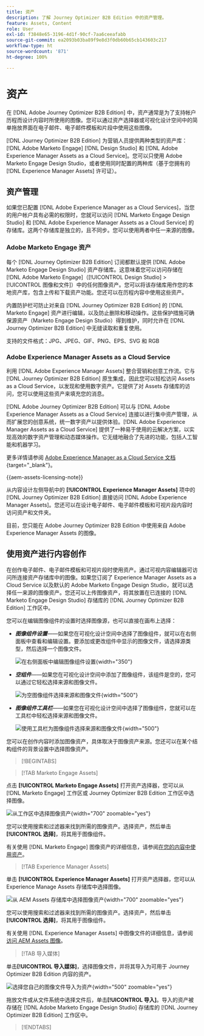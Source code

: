 ```yaml
---
title: 资产
description: 了解 Journey Optimizer B2B Edition 中的资产管理。
feature: Assets, Content
role: User
exl-id: f3848e65-3196-4d1f-90cf-7aa6ceeafabb
source-git-commit: ea2093b03ba89f9e8d3f0db60b65cb143603c217
workflow-type: ht
source-wordcount: '871'
ht-degree: 100%

---
```


# 资产

在 [!DNL Adobe Journey Optimizer B2B Edition] 中，资产通常是为了支持帐户历程而设计内容时所使用的图像。您可以通过资产选择器或可视化设计空间中的简单拖放界面在电子邮件、电子邮件模板和片段中使用这些图像。

[!DNL Journey Optimizer B2B Edition] 为营销人员提供两种类型的资产库：[!DNL Adobe Marketo Engage] [!DNL Design Studio] 和 [!DNL Adobe Experience Manager Assets as a Cloud Service]。您可以只使用 Adobe Marketo Engage Design Studio，或者使用同时配置的两种库（基于您拥有的 [!DNL Experience Manager Assets] 许可证）。

## 资产管理

如果您已配置 [!DNL Adobe Experience Manager as a Cloud Services]，当您的用户帐户具有必需的权限时，您就可以访问 [!DNL Marketo Engage Design Studio] 和 [!DNL Adobe Experience Manager Assets as a Cloud Service] 的存储库。这两个存储库是独立的，且不同步。您可以使用两者中任一来源的图像。

### Adobe Marketo Engage 资产

每个 [!DNL Journey Optimizer B2B Edition] 订阅都默认提供 [!DNL Adobe Marketo Engage Design Studio] 资产存储库。这意味着您可以访问存储在 [!DNL Adobe Marketo Engage]（[!UICONTROL Design Studio] > [!UICONTROL 图像和文件]）中的任何图像资产。您可以将该存储库用作您的本地资产库，包含上传和下载资产功能。您还可以在历程内容中使用这些资产。

内置防护栏可防止对来自 [!DNL Journey Optimizer B2B Edition] 的 [!DNL Marketo Engage] 资产进行编辑，以及防止删除和移动操作。这些保护措施可确保源资产（Marketo Engage Design Studio）得到维护，同时允许在 [!DNL Journey Optimizer B2B Edition] 中无缝读取和重复使用。

支持的文件格式：JPG、JPEG、GIF、PNG、EPS、SVG 和 RGB

### Adobe Experience Manager Assets as a Cloud Service

利用 [!DNL Adobe Experience Manager Assets] 整合营销和创意工作流。它与 [!DNL Journey Optimizer B2B Edition] 原生集成，因此您可以轻松访问 Assets as a Cloud Service，以发现和使用数字资产。它提供了对 Assets 存储库的访问，您可以使用这些资产来填充您的消息。

[!DNL Adobe Journey Optimizer B2B Edition] 可以与 [!DNL Adobe Experience Manager Assets as a Cloud Service] 连接以进行集中资产管理，从而扩展您的创意系统，统一数字资产以提供体验。[!DNL Adobe Experience Manager Assets as a Cloud Service] 提供了一种易于使用的云解决方案，以实现高效的数字资产管理和动态媒体操作。它无缝地融合了先进的功能，包括人工智能和机器学习。

更多详情请参阅 [Adobe Experience Manager as a Cloud Service 文档](https://experienceleague.adobe.com/zh-hans/docs/experience-manager-cloud-service/content/assets/overview){target="_blank"}。

{{aem-assets-licensing-note}}

从内容设计左侧导航中的 **[!UICONTROL Experience Manager Assets]** 项中的 [!DNL Journey Optimizer B2B Edition] 直接访问 [!DNL Adobe Experience Manager Assets]。您还可以在设计电子邮件、电子邮件模板和可视片段内容时访问资产和文件夹。

目前，您只能在 Adobe Journey Optimizer B2B Edition 中使用来自 Adobe Experience Manager Assets 的图像。

## 使用资产进行内容创作

在创作电子邮件、电子邮件模板和可视片段时使用资产。通过可视内容编辑器可访问所连接资产存储库中的图像。如果您订阅了 Experience Manager Assets as a Cloud Service 以及默认的 Adobe Marketo Engage Design Studio，就可以选择任一来源的图像资产。您还可以上传图像资产，将其放置在已连接的 [!DNL Marketo Engage Design Studio] 存储库的 [!DNL Journey Optimizer B2B Edition] 工作区中。

您可以在编辑图像组件的设置时选择图像源，也可以直接在画布上选择：

* **_图像组件设置_**——如果您在可视化设计空间中选择了图像组件，就可以在右侧面板中查看和编辑设置。要添加或更改组件中显示的图像文件，请选择源类型，然后选择一个图像文件。

  ![在右侧面板中编辑图像组件设置](./assets/content-assets-image-settings.png){width="350"}

* **_空组件_**——如果您在可视化设计空间中添加了图像组件，该组件是空的，您可以通过它轻松选择来源和图像文件。

  ![为空图像组件选择来源和图像文件](./assets/content-assets-image-component-empty.png){width="500"}

* **_图像组件工具栏_**——如果您在可视化设计空间中选择了图像组件，您就可以在工具栏中轻松选择来源和图像文件。

  ![使用工具栏为图像组件选择来源和图像文件](./assets/content-assets-image-toolbar-settings.png){width="500"}

您可以在创作内容时添加图像资产，具体取决于图像资产来源。您还可以在某个结构组件的背景设置中选择图像资产。

>[!BEGINTABS]

>[!TAB Marketo Engage Assets]

点击 **[!UICONTROL Marketo Engage Assets]** 打开资产选择器，您可以从 [!DNL Marketo Engage] 工作区或 Journey Optimizer B2B Edition 工作区中选择图像。

![从工作区中选择图像资产](./assets/content-assets-image-me-selected.png){width="700" zoomable="yes"}

您可以使用搜索和过滤器来找到所需的图像资产。选择资产，然后单击&#x200B;**[!UICONTROL 选择]**，将其用于图像组件。

有关使用 [!DNL Marketo Engage] 图像资产的详细信息，请参阅[在您的内容中使用资产](./marketo-engage-design-studio.md#use-assets-in-your-content)。

>[!TAB Experience Manager Assets]

单击 **[!UICONTROL Experience Manager Assets]** 打开资产选择器，您可以从 Experience Manage Assets 存储库中选择图像。

![从 AEM Assets 存储库中选择图像资产](./assets/content-assets-image-aem-selected.png){width="700" zoomable="yes"}

您可以使用搜索和过滤器来找到所需的图像资产。选择资产，然后单击&#x200B;**[!UICONTROL 选择]**，将其用于图像组件。

有关使用 [!DNL Experience Manager Assets] 中图像文件的详细信息，请参阅[访问 AEM Assets 图像](./aem-assets.md#access-aem-assets-images)。

>[!TAB 导入媒体]

单击&#x200B;**[!UICONTROL 导入媒体]**，选择图像文件，并将其导入为可用于 Journey Optimizer B2B Edition 内容的资产。

![选择您自己的图像文件导入为资产](./assets/content-assets-image-import-file-selected.png){width="500" zoomable="yes"}

拖放文件或从文件系统中选择文件后，单击&#x200B;**[!UICONTROL 导入]**。导入的资产被存储在 [!DNL Adobe Marketo Engage Design Studio] 存储库的 [!DNL Journey Optimizer B2B Edition] 工作区中。

>[!ENDTABS]
